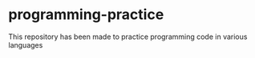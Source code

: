 # programming-practice
This repository has been made to practice programming code in various languages
